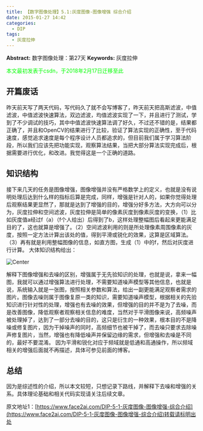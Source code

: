 ```yaml
---
title: 【数字图像处理】5.1:灰度图像-图像增强 综合介绍
date: 2015-01-27 14:42
categories:
  - DIP
tags:
  - 灰度拉伸
---
```

**Abstract:** 数字图像处理：第27天
**Keywords:** 灰度拉伸
<!--more-->
<font color="00FF00">本文最初发表于csdn，于2018年2月17日迁移至此</font>
## 开篇废话
昨天前天写了两天代码，写代码久了就不会写博客了，昨天前天把高斯滤波，中值滤波，中值滤波快速算法，双边滤波，均值滤波实现了一下，并且进行了测试，学到了不少调试的技巧，其中中值滤波快速算法调了好久，不过还不错的是，结果都正确了，并且和OpenCV的结果进行了比较，验证了算法实现的正确性，至于代码速度，感觉追求速度是每个程序设计人员都追求的，但目前我们属于学习算法阶段，所以我们应该先把功能实现，观察算法结果，当把大部分算法实现完成后，根据需要进行优化，和改进。我觉得这是一个正确的道路。

## 知识结构
接下来几天的任务是图像增强，图像增强并没有严格数学上的定义，也就是没有说明处理后达到什么样的指标后算是完成，同样，增强是针对人的，如果你觉得处理后观察结果更显然了，那就是达到了增强的目的，增强分好多方法，大方向可以分为，灰度拉伸和空间滤波，灰度拉伸是简单的像素灰度到像素灰度的变换，（1）比如灰度值a经过f（a）（f个人给出）后得到了b，这样处理整幅图后看起来更能满足目的了，这也就算是增强了。（2）空间滤波利用的则是所处理像素周围像素的灰度，按照一定方法计算出该处的值，得到平滑或锐化的效果，这算是区域算法。（3）再有就是利用整幅图像的信息，如直方图，生成（1）中的f，然后对灰度进行计算。
大体知识结构给出：

![Center][]

解释下图像增强和去噪的区别，增强属于无先验知识的处理，也就是说，拿来一幅图，我就可以通过增强算法进行处理，不需要知道噪声模型等其他信息，也就是说，系统输入就是一张图，按照相关参数和算法，给出一副更能满足观察者需求的图片。图像去噪则属于图像复原一类的知识，需要知道噪声模型，根据相关的先验知识进行针对性的处理，增强也有去噪的效果，但增强的目的并不是为了去噪，而是改善图像，降低观察者观察相关信息的难度，当然对于平滑图像来说，高频噪声被处理掉了，达到了一部分去噪的目的，这只是衍生的一种效果，根本目的不是降噪或修复图片，因为干掉噪声的同时，高频细节也被干掉了，而去噪只要求去除噪声修复图片，当然，增强也有降低噪声并保留边缘的需求，但增强和去噪是不同的，最好不要混淆。
因为平滑和锐化对应于频域就是低通和高通操作，所以频域相关的增强后面就不再描述，具体可参见前面的博客。
## 总结
因为是综述性的介绍，所以本文较短，只想记录下路线，并解释下去噪和增强的关系。具体理论基础和相关代码实现请关注后续文章。

[Center]: https://tony4ai-1251394096.cos.ap-hongkong.myqcloud.com/blog_images/DIP-5-1-灰度图像-图像增强-综合介绍/20150127142837953.png





原文地址1：[https://www.face2ai.com/DIP-5-1-灰度图像-图像增强-综合介绍](https://www.face2ai.com/DIP-5-1-灰度图像-图像增强-综合介绍)转载请标明出处
